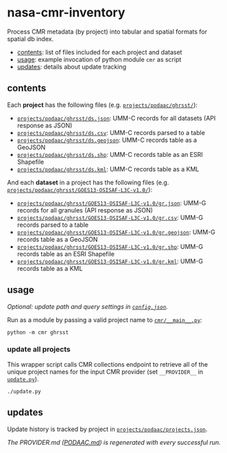 # nasa-cmr-inventory

Process CMR metadata (by project) into tabular and spatial formats for spatial db index.

* [contents](#contents): list of files included for each project and dataset
* [usage](#usage): example invocation of python module `cmr` as script
* [updates](#updates): details about update tracking

## contents

Each **project** has the following files (e.g. [`projects/podaac/ghrsst/`](projects/podaac/ghrsst/)):

* [`projects/podaac/ghrsst/ds.json`](projects/podaac/ghrsst/ds.json): UMM-C records for all datasets (API response as JSON)
* [`projects/podaac/ghrsst/ds.csv`](projects/podaac/ghrsst/ds.csv): UMM-C records parsed to a table
* [`projects/podaac/ghrsst/ds.geojson`](projects/podaac/ghrsst/ds.geojson): UMM-C records table as a GeoJSON
* [`projects/podaac/ghrsst/ds.shp`](projects/podaac/ghrsst/ds.shp): UMM-C records table as an ESRI Shapefile
* [`projects/podaac/ghrsst/ds.kml`](projects/podaac/ghrsst/ds.kml): UMM-C records table as a KML

And each **dataset** in a project has the following files (e.g. [`projects/podaac/ghrsst/GOES13-OSISAF-L3C-v1.0/`](projects/podaac/ghrsst/GOES13-OSISAF-L3C-v1.0/)):

* [`projects/podaac/ghrsst/GOES13-OSISAF-L3C-v1.0/gr.json`](projects/podaac/ghrsst/GOES13-OSISAF-L3C-v1.0/gr.json): UMM-G records for all granules (API response as JSON)
* [`projects/podaac/ghrsst/GOES13-OSISAF-L3C-v1.0/gr.csv`](projects/podaac/ghrsst/GOES13-OSISAF-L3C-v1.0/gr.csv): UMM-G records parsed to a table
* [`projects/podaac/ghrsst/GOES13-OSISAF-L3C-v1.0/gr.geojson`](projects/podaac/ghrsst/GOES13-OSISAF-L3C-v1.0/gr.geojson): UMM-G records table as a GeoJSON
* [`projects/podaac/ghrsst/GOES13-OSISAF-L3C-v1.0/gr.shp`](projects/podaac/ghrsst/GOES13-OSISAF-L3C-v1.0/gr.shp): UMM-G records table as an ESRI Shapefile
* [`projects/podaac/ghrsst/GOES13-OSISAF-L3C-v1.0/gr.kml`](projects/podaac/ghrsst/GOES13-OSISAF-L3C-v1.0/gr.kml): UMM-G records table as a KML

## usage

*Optional: update path and query settings in [`config.json`](config.json).*

Run as a module by passing a valid project name to [`cmr/__main__.py`](cmr/__main__.py):

```shell
python -m cmr ghrsst
```

### update all projects

This wrapper script calls CMR collections endpoint to retrieve all of the unique project names for the input CMR provider (set `__PROVIDER__` in [`update.py`](update.py)).

```shell
./update.py
```

## updates

Update history is tracked by project in [`projects/podaac/projects.json`](projects/podaac/projects.json).

*The PROVIDER.md ([PODAAC.md](PODAAC.md)) is regenerated with every successful run.*
